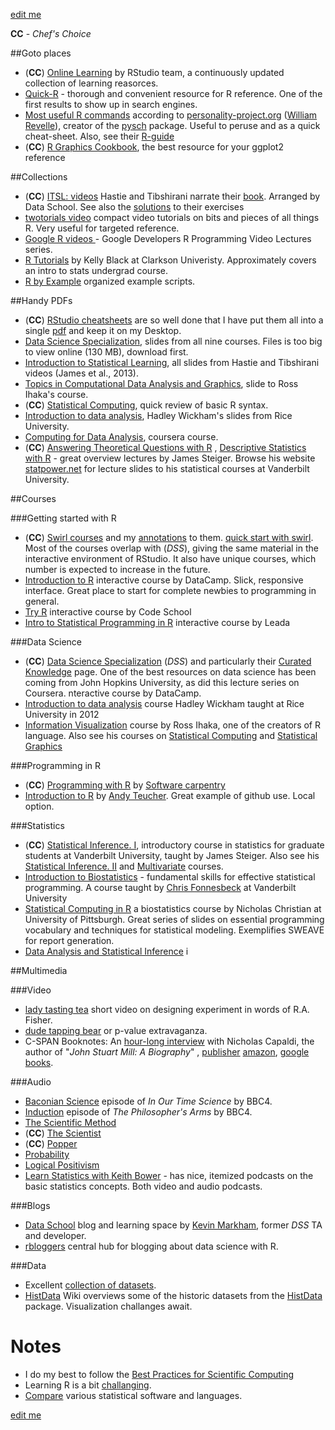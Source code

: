 [edit me](https://github.com/andkov/psy532/edit/master/resources.md)  

**CC** - *Chef's Choice*   

##Goto places 
- (**CC**) [Online Learning](http://www.rstudio.com/resources/training/online-learning/) by RStudio team,  a continuously updated collection of learning reasorces.    
- [Quick-R](http://www.statmethods.net/) - thorough and convenient resource for R reference. One of the first results to show up in search engines.   
- [Most useful R commands](http://www.personality-project.org/r/r.commands.html) according to [personality-project.org](http://www.personality-project.org/index.html) ([William Revelle](http://www.personality-project.org/revelle.html)), creator of the [pysch]() package. Useful to peruse and as a quick cheat-sheet. Also, see their [R-guide](http://personality-project.org/r/r.guide.html)
- (**CC**) [R Graphics Cookbook](http://www.cookbook-r.com/), the best resource for your ggplot2 reference



##Collections
- (**CC**) [ITSL: videos](http://www.r-bloggers.com/in-depth-introduction-to-machine-learning-in-15-hours-of-expert-videos/) Hastie and Tibshirani narrate their [book](http://www-bcf.usc.edu/~gareth/ISL/).  Arranged by Data School. See also the [solutions](http://blog.princehonest.com/stat-learning/) to their exercises
- [twotorials video](http://www.twotorials.com/) compact video tutorials on bits and pieces of all things R. Very useful for targeted reference. 
- [Google R videos ](http://www.r-bloggers.com/google-developers-r-programming-video-lectures/) - Google Developers R Programming Video Lectures series. 
- [R Tutorials](http://www.cyclismo.org/tutorial/R/) by Kelly Black at Clarkson Univeristy. Approximately covers an intro to stats undergrad course.   
- [R by Example](http://www.mayin.org/ajayshah/KB/R/) organized example scripts.  


##Handy PDFs
- (**CC**) [RStudio cheatsheets](http://www.rstudio.com/resources/cheatsheets/) are so well done that I have put them all into a single [pdf](./materials/pdf/R_Studio_Cheat_Sheets.pdf) and keep it on my Desktop.   
- [Data Science Specialization](https://drive.google.com/file/d/0B8KlNxv-FHyjQ0R1QUM0cE4tQm8/view),  slides from all nine courses. Files is too big to view online (130 MB), download first.          
- [Introduction to Statistical Learning](https://drive.google.com/file/d/0B8KlNxv-FHyjSzJtWWw1NXNYSE0/view),  all slides  from Hastie and Tibshirani videos (James et al., 2013).    
- [Topics in Computational Data Analysis and Graphics](https://drive.google.com/file/d/0B8KlNxv-FHyjbXhGWGtCbTczSFk/view), slide to Ross Ihaka's course.    
- (**CC**) [Statistical Computing](./materials/pdf/slides/Ihaka_Murrell_(2015)_Statistical_Computing.pdf), quick review of basic R syntax. 
- [Introduction to data analysis](https://drive.google.com/file/d/0B8KlNxv-FHyjdTE3OVhad3kzSE0/view), Hadley Wickham's slides from Rice University.   
- [Computing for Data Analysis](), coursera course. 
- (**CC**) [Answering Theoretical Questions with R](http://statpower.net/Content/310/Lecture%20Notes/UsingR.pdf) , [Descriptive Statistics with R](http://statpower.net/Content/311/Lecture%20Notes/CH02.pdf) - great overview lectures by James Steiger. Browse his website [statpower.net](http://statpower.net/) for lecture slides to his statistical courses at Vanderbilt University.   

##Courses


###Getting started with R
- (**CC**) [Swirl courses](https://github.com/swirldev/swirl_courses) and my [annotations](./materials/swirl/course_notes.md) to them. [quick start with swirl](./materials/swirl/quickstart.md). Most of the courses overlap with (*DSS*), giving the same material in the interactive environment of RStudio. It also have unique courses, which number is expected to increase in the future. 
- [Introduction to R](https://www.datacamp.com/courses/introduction-to-r) interactive course by DataCamp. Slick, responsive interface. Great place to start for complete newbies to programming in general. 
- [Try R](http://tryr.codeschool.com/) interactive course by Code School
- [Intro to Statistical Programming in R](https://www.teamleada.com/tutorials/introduction-to-statistical-programming-in-r) interactive course by Leada
 


###Data Science
   
- (**CC**) [Data Science Specialization](https://github.com/DataScienceSpecialization) (*DSS*) and particularly their [Curated Knowledge](http://datasciencespecialization.github.io/curated/) page. One of the best resources on data science has been coming from John Hopkins University, as did this lecture series on Coursera. 
nteractive course by DataCamp. 
- [Introduction to data analysis](http://stat405.had.co.nz/) course Hadley Wickham taught at Rice University in 2012
- [Information Visualization](https://www.stat.auckland.ac.nz/~ihaka/courses/120/lectures.html) course by Ross Ihaka, one of the creators of R language. Also see his courses on [Statistical Computing](https://www.stat.auckland.ac.nz/~stats380/?Lecture_Slides) and  [Statistical Graphics](https://www.stat.auckland.ac.nz/~ihaka/courses/787/)

###Programming in R
    
- (**CC**) [Programming with R](http://swcarpentry.github.io/r-novice-inflammation/)  by [Software carpentry](http://software-carpentry.org/) 
- [Introduction to R](http://ateucher.github.io/rcourse_site/)  by [Andy Teucher](https://github.com/ateucher). Great example of github use. Local option.   


###Statistics
- (**CC**) [Statistical Inference. I](http://statpower.net/310LectureSlides.html), introductory course in statistics for graduate students at Vanderbilt University, taught by James Steiger. Also see his [Statistical Inference. II](http://statpower.net/311LectureSlides.html) and  [Multivariate](http://statpower.net/312LectureSlides.html) courses.   
- [Introduction to Biostatistics](http://stronginference.com/Bios6301/) - fundamental skills for effective statistical programming. A course taught by [Chris Fonnesbeck](https://github.com/fonnesbeck?tab=repositories) at Vanderbilt University    
- [Statistical Computing in R](http://www.pitt.edu/~njc23/) a biostatistics course by   Nicholas Christian at University of Pittsburgh.  Great series of slides on essential programming vocabulary and techniques  for statistical modeling. Exemplifies SWEAVE for report generation.  
- [Data Analysis and Statistical Inference](https://www.datacamp.com/courses/data-analysis-and-statistical-inference_mine-cetinkaya-rundel-by-datacamp) i
 


 

##Multimedia


###Video
- [lady tasting tea](https://www.youtube.com/watch?v=lgs7d5saFFc) short video on designing experiment in words of R.A. Fisher.    
- [dude tapping bear](https://www.youtube.com/watch?v=bVMVGHkt2cg) or p-value extravaganza.   
- C-SPAN Booknotes: An [hour-long interview](http://www.booknotes.org/Watch/181230-1/Nicholas+Capaldi.aspx) with Nicholas Capaldi, the author of "*John Stuart Mill: A Biography*" , [publisher](http://www.cambridge.org/ca/academic/subjects/philosophy/nineteenth-century-philosophy/john-stuart-mill-biography) [amazon](http://www.amazon.ca/John-Stuart-Mill-Nicholas-Capaldi-ebook/dp/B001CP9LO8/ref=sr_1_2?ie=UTF8&qid=1439638025&sr=8-2&keywords=John+Stuart+Mill%3A+A+Biography), [google books](https://books.google.ca/books/about/John_Stuart_Mill.html?id=rq-tLkiXsdUC&redir_esc=y). 


###Audio

- [Baconian Science](http://www.bbc.co.uk/programmes/b00jdb6c) episode of *In Our Time Science* by BBC4.  
- [Induction](http://www.bbc.co.uk/programmes/b04hvrr5) episode of *The Philosopher's Arms* by BBC4.   
- [The Scientific Method](http://www.bbc.co.uk/programmes/b01b1ljm)   
- (**CC**) [The Scientist](http://www.bbc.co.uk/programmes/p00548jq)    
- (**CC**) [Popper](http://www.bbc.co.uk/programmes/b00773y4)  
- [Probability](http://www.bbc.co.uk/programmes/b00bqf61)  
- [Logical Positivism](http://www.bbc.co.uk/programmes/b00lbsj3)  
- [Learn Statistics with Keith Bower](http://keithbower.com/) - has nice, itemized podcasts on the basic statistics concepts. Both video and audio podcasts.   


###Blogs 

- [Data School](http://www.dataschool.io/about/) blog and learning space by [Kevin Markham](https://github.com/justmarkham), former *DSS* TA and developer.    
- [rbloggers](http://www.r-bloggers.com/) central hub for blogging about data science with R.    


###Data 

- Excellent [collection of datasets](http://www.statsci.org/datasets.html).   
- [HistData](./data/HistData/Encyclopedia_HistData.md) Wiki overviews some of the historic datasets from the [HistData](./data/HistData/README.md) package. Visualization challanges await.   


# Notes  
- I do my best to follow the [Best Practices for Scientific Computing](http://journals.plos.org/plosbiology/article?id=10.1371/journal.pbio.1001745)
- Learning R is a bit [challanging](http://www.statmethods.net/about/learningcurve.html).   
- [Compare](http://datakeyword.blogspot.ca/2012/10/analysis-tools-comparison-r-language.html) various statistical software and languages.

[edit me](https://github.com/andkov/psy532/edit/master/resources.md)  
 
 
 
 
 
